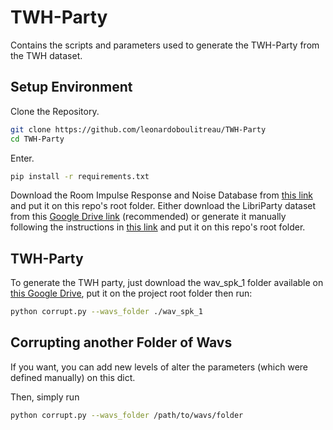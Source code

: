 # TWH-Party
Contains the scripts and parameters used to generate the TWH-Party from the TWH dataset.

## Setup Environment
Clone the Repository.
```bash
git clone https://github.com/leonardoboulitreau/TWH-Party
cd TWH-Party
```

Enter.
```bash
pip install -r requirements.txt
```

Download the Room Impulse Response and Noise Database from [this link](https://openslr.org/28/) and put it on this repo's root folder.
Either download the LibriParty dataset from this [Google Drive link](https://drive.google.com/drive/folders/1TBN42ESdLaxleArCRQTOtJ7LJMhJKRnM?usp=sharing) (recommended) or generate it manually following the instructions in [this link](https://github.com/speechbrain/speechbrain/tree/develop/recipes/LibriParty/generate_dataset) and put it on this repo's root folder.

## TWH-Party
To generate the TWH party, just download the wav_spk_1 folder available on [this Google Drive](https://drive.google.com/drive/folders/1R-nvdXInAsqvJUuT8EY6fQ0TnbD7jlni?usp=sharing), put it on the project root folder then run:
```bash
python corrupt.py --wavs_folder ./wav_spk_1
```

## Corrupting another Folder of Wavs
If you want, you can add new levels of alter the parameters (which were defined manually) on this dict.

Then, simply run
```bash
python corrupt.py --wavs_folder /path/to/wavs/folder
```
